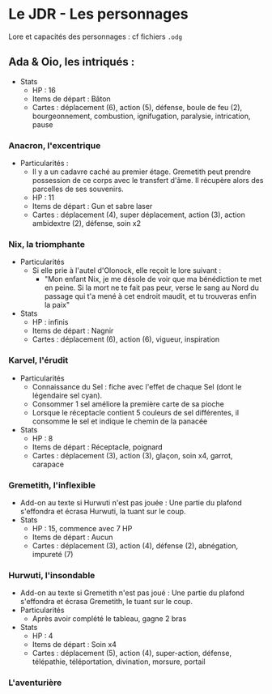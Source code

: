 # Le JDR - Les personnages

Lore et capacités des personnages : cf fichiers `.odg`

## Ada & Oio, les intriqués :
+ Stats
	+ HP : 16
	+ Items de départ : Bâton
	+ Cartes : déplacement (6), action (5), défense, boule de feu (2), bourgeonnement, combustion, ignifugation, paralysie, intrication, pause


### Anacron, l'excentrique
+ Particularités :
	+ Il y a un cadavre caché au premier étage. Gremetith peut prendre possession de ce corps avec le transfert d'âme. Il récupère alors des parcelles de ses souvenirs.
	+ HP : 11
	+ Items de départ : Gun et sabre laser
	+ Cartes : déplacement (4), super déplacement, action (3), action ambidextre (2), défense, soin x2


### Nix, la triomphante
+ Particularités
	+ Si elle prie à l'autel d'Olonock, elle reçoit le lore suivant :
		+ "Mon enfant Nix, je me désole de voir que ma bénédiction te met en peine. Si la mort ne te fait pas peur, verse le sang au Nord du passage qui t'a mené à cet endroit maudit, et tu trouveras enfin la paix"
+ Stats
	+ HP : infinis
	+ Items de départ : Nagnir
	+ Cartes : déplacement (6), action (6), vigueur, inspiration


### Karvel, l'érudit
+ Particularités
	+ Connaissance du Sel : fiche avec l'effet de chaque Sel (dont le légendaire sel cyan).
	+ Consommer 1 sel améliore la première carte de sa pioche
	+ Lorsque le réceptacle contient 5 couleurs de sel différentes, il consomme le sel et indique le chemin de la panacée
+ Stats
	+ HP : 8
	+ Items de départ : Réceptacle, poignard
	+ Cartes : déplacement (3), action (3), glaçon, soin x4, garrot, carapace


### Gremetith, l'inflexible
+ Add-on au texte si Hurwuti n'est pas jouée : Une partie du plafond s'effondra et écrasa Hurwuti, la tuant sur le coup.
+ Stats
	+ HP : 15, commence avec 7 HP
	+ Items de départ : Aucun
	+ Cartes : déplacement (3), action (4), défense (2), abnégation, impureté (7)


### Hurwuti, l'insondable
+ Add-on au texte si Gremetith n'est pas joué : Une partie du plafond s'effondra et écrasa Gremetith, le tuant sur le coup.
+ Particularités
	+ Après avoir complété le tableau, gagne 2 bras
+ Stats
	+ HP : 4
	+ Items de départ : Soin x4
	+ Cartes : déplacement (5), action (4), super-action, défense, télépathie, téléportation, divination, morsure, portail
	

### L'aventurière
